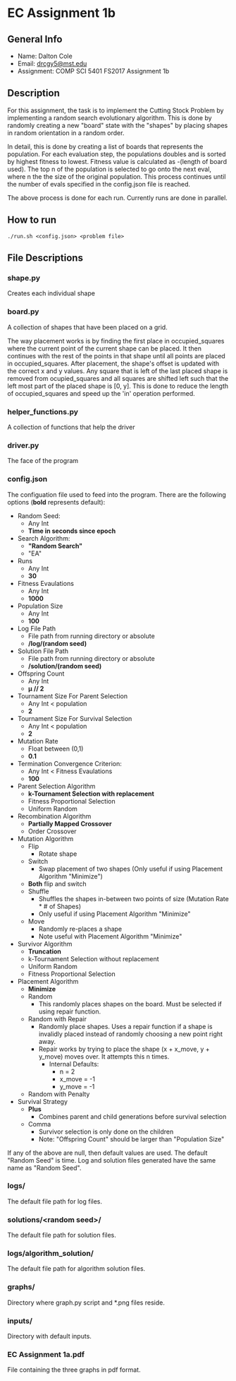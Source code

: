 # EC Assignment 1b

## General Info

* Name: Dalton Cole
* Email: drcgy5@mst.edu
* Assignment: COMP SCI 5401 FS2017 Assignment 1b

## Description

For this assignment, the task is to implement the Cutting Stock Problem by implementing a random search evolutionary algorithm. This is done by randomly creating a new "board" state with the "shapes" by placing shapes in random orientation in a random order.

In detail, this is done by creating a list of boards that represents the population. For each evaluation step, the populations doubles and is sorted by highest fitness to lowest. Fitness value is calculated as -(length of board used). The top n of the population is selected to go onto the next eval, where n the the size of the original population. This process continues until the number of evals specified in the config.json file is reached.

The above process is done for each run. Currently runs are done in parallel. 

## How to run
```
./run.sh <config.json> <problem file>
```

## File Descriptions

### shape.py

Creates each individual shape

### board.py

A collection of shapes that have been placed on a grid.

The way placement works is by finding the first place in  occupied_squares where the current point of the current shape can be placed. It then continues with the rest of the points in that shape until all points are placed in occupied_squares. After placement, the shape's offset is updated with the correct x and y values. Any square that is left of the last placed shape is removed from ocupied_squares and all squares are shifted left such that the left most part of the placed shape is [0, y]. This is done to reduce the length of occupied_squares and speed up the 'in' operation performed.

### helper_functions.py

A collection of functions that help the driver

### driver.py

The face of the program

### config.json

The configuation file used to feed into the program. There are the following options (**bold** represents default):
* Random Seed:
	* Any Int
	* **Time in seconds since epoch**
* Search Algorithm:
	* **"Random Search"**
	* "EA"
* Runs
	* Any Int
	* **30**
* Fitness Evaulations
	* Any Int
	* **1000**
* Population Size
	* Any Int
	* **100**
* Log File Path
	* File path from running directory or absolute
	* **/log/(random seed)**
* Solution File Path
	* File path from running directory or absolute
	* **/solution/(random seed)**
* Offspring Count
	* Any Int
	* **µ // 2**
* Tournament Size For Parent Selection
	* Any Int < population
	* **2**
* Tournament Size For Survival Selection
	* Any Int < population
	* **2**
* Mutation Rate
	* Float between (0,1)
	* **0.1**
* Termination Convergence Criterion:
	* Any Int < Fitness Evaulations
	* **100**
* Parent Selection Algorithm
	* **k-Tournament Selection with replacement**
	* Fitness Proportional Selection
	* Uniform Random
* Recombination Algorithm
	* **Partially Mapped Crossover**
	* Order Crossover
* Mutation Algorithm
	* Flip
		* Rotate shape
	* Switch
		* Swap placement of two shapes (Only useful if using Placement Algorithm "Minimize")
	* **Both** flip and switch
	* Shuffle
	  * Shuffles the shapes in-between two points of size (Mutation Rate * # of Shapes)
	  * Only useful if using Placement Algorithm "Minimize"
	* Move
		* Randomly re-places a shape
		* Note useful with Placement Algorithm "Minimize"
* Survivor Algorithm
	* **Truncation**
	* k-Tournament Selection without replacement
	* Uniform Random
	* Fitness Proportional Selection
* Placement Algorithm
	* **Minimize**
	* Random
		* This randomly places shapes on the board. Must be selected if using repair function.
	* Random with Repair
		* Randomly place shapes. Uses a repair function if a shape is invalidly placed instead of randomly choosing a new point right away. 
		* Repair works by trying to place the shape (x + x_move, y + y_move) moves over. It attempts this n times.
			* Internal Defaults:
				* n = 2
				* x_move = -1
				* y_move = -1
	* Random with Penalty
* Survival Strategy
	* **Plus**
		* Combines parent and child generations before survival selection
	* Comma 
		* Survivor selection is only done on the children
		* Note: "Offspring Count" should be larger than "Population Size"


If any of the above are null, then default values are used. The default "Random Seed" is time. Log and solution files generated have the same name as "Random Seed".

### logs/

The default file path for log files.

### solutions/\<random seed\>/

The default file path for solution files.

### logs/algorithm_solution/

The default file path for algorithm solution files.

### graphs/

Directory where graph.py script and \*.png files reside.

### inputs/

Directory with default inputs.

### EC Assignment 1a.pdf

File containing the three graphs in pdf format.